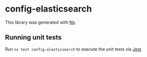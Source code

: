# config-elasticsearch

This library was generated with [Nx](https://nx.dev).

## Running unit tests

Run `nx test config-elasticsearch` to execute the unit tests via [Jest](https://jestjs.io).

